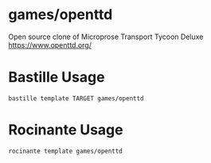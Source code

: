# games/openttd
Open source clone of Microprose Transport Tycoon Deluxe
https://www.openttd.org/

# Bastille Usage
```shell
bastille template TARGET games/openttd
```

# Rocinante Usage
```shell
rocinante template games/openttd
```
